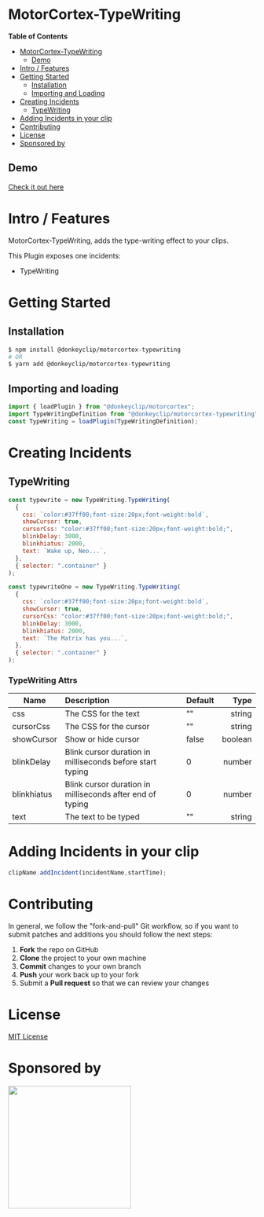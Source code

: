 # MotorCortex-TypeWriting

**Table of Contents**

- [MotorCortex-TypeWriting](#motorcortex-typewriting)
  - [Demo](#demo)
- [Intro / Features](#intro--features)
- [Getting Started](#getting-started)
  - [Installation](#installation)
  - [Importing and Loading](#importing-and-loading)
- [Creating Incidents](#creating-incidents)
  - [TypeWriting](#typewriting)
- [Adding Incidents in your clip](#adding-incidents-in-your-clip)
- [Contributing](#contributing)
- [License](#license)
- [Sponsored by](#sponsored-by)

## Demo
[Check it out here](https://donkeyclip.github.io/motorcortex-typewriting/demo/)

# Intro / Features
MotorCortex-TypeWriting, adds the type-writing effect to your clips.

This Plugin exposes one incidents:
- TypeWriting

# Getting Started
## Installation

```bash
$ npm install @donkeyclip/motorcortex-typewriting
# OR
$ yarn add @donkeyclip/motorcortex-typewriting
```

## Importing and loading
```javascript
import { loadPlugin } from "@donkeyclip/motorcortex";
import TypeWritingDefinition from "@donkeyclip/motorcortex-typewriting";
const TypeWriting = loadPlugin(TypeWritingDefinition);
```

# Creating Incidents
## TypeWriting
```javascript
const typewrite = new TypeWriting.TypeWriting(
  {
    css: `color:#37ff00;font-size:20px;font-weight:bold`,
    showCursor: true,
    cursorCss: "color:#37ff00;font-size:20px;font-weight:bold;",
    blinkDelay: 3000,
    blinkhiatus: 2000,
    text: `Wake up, Neo...`,
  },
  { selector: ".container" }
);

const typewriteOne = new TypeWriting.TypeWriting(
  {
    css: `color:#37ff00;font-size:20px;font-weight:bold`,
    showCursor: true,
    cursorCss: "color:#37ff00;font-size:20px;font-weight:bold;",
    blinkDelay: 3000,
    blinkhiatus: 2000,
    text: `The Matrix has you...`,
  },
  { selector: ".container" }
);
```

### TypeWriting Attrs

| Name        | Description                                               | Default |    Type |
| ----------- | :-------------------------------------------------------- | :------ | ------: |
| css         | The CSS for the text                                      | ""      |  string |
| cursorCss   | The CSS for the cursor                                    | ""      |  string |
| showCursor  | Show or hide cursor                                       | false   | boolean |
| blinkDelay  | Blink cursor duration in milliseconds before start typing | 0       |  number |
| blinkhiatus | Blink cursor duration in milliseconds after end of typing | 0       |  number |
| text        | The text to be typed                                      | ""      |  string |
# Adding Incidents in your clip

```javascript
clipName.addIncident(incidentName,startTime);
```

# Contributing 

In general, we follow the "fork-and-pull" Git workflow, so if you want to submit patches and additions you should follow the next steps:
1.	**Fork** the repo on GitHub
2.	**Clone** the project to your own machine
3.	**Commit** changes to your own branch
4.	**Push** your work back up to your fork
5.	Submit a **Pull request** so that we can review your changes

# License

[MIT License](https://opensource.org/licenses/MIT)

# Sponsored by
[<img src="https://presskit.donkeyclip.com/logos/donkey%20clip%20logo.svg" width=250></img>](https://donkeyclip.com)
